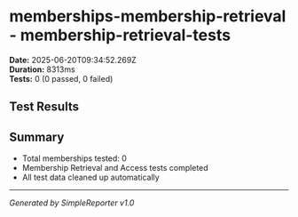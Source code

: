 # memberships-membership-retrieval - membership-retrieval-tests

**Date:** 2025-06-20T09:34:52.269Z  
**Duration:** 8313ms  
**Tests:** 0 (0 passed, 0 failed)

## Test Results



## Summary

- Total memberships tested: 0
- Membership Retrieval and Access tests completed
- All test data cleaned up automatically

---
*Generated by SimpleReporter v1.0*

